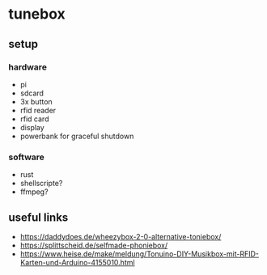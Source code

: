 # tunebox

## setup

### hardware

- pi
- sdcard
- 3x button
- rfid reader
- rfid card
- display
- powerbank for graceful shutdown

### software

- rust
- shellscripte?
- ffmpeg?

## useful links

- https://daddydoes.de/wheezybox-2-0-alternative-toniebox/
- https://splittscheid.de/selfmade-phoniebox/
- https://www.heise.de/make/meldung/Tonuino-DIY-Musikbox-mit-RFID-Karten-und-Arduino-4155010.html
